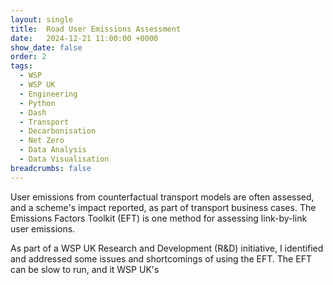 ```yaml
---
layout: single
title:  Road User Emissions Assessment
date:   2024-12-21 11:00:00 +0000
show_date: false
order: 2
tags: 
  - WSP
  - WSP UK
  - Engineering
  - Python
  - Dash
  - Transport
  - Decarbonisation
  - Net Zero
  - Data Analysis
  - Data Visualisation
breadcrumbs: false
---
```


User emissions from counterfactual transport models are often assessed, and a scheme's impact reported, as part of transport business cases.
The Emissions Factors Toolkit (EFT) is one method for assessing link-by-link user emissions.

As part of a WSP UK Research and Development (R&D) initiative, I identified and addressed some issues and shortcomings of using the EFT.
The EFT can be slow to run, and it WSP UK's